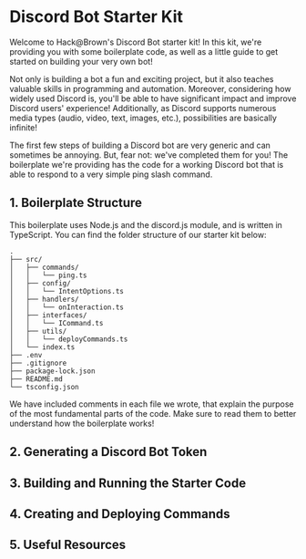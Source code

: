 # Discord Bot Starter Kit
Welcome to Hack@Brown's Discord Bot starter kit! In this kit, we're providing you with some boilerplate code, as well as a little guide to get started on building your very own bot!

Not only is building a bot a fun and exciting project, but it also teaches valuable skills in programming and automation. Moreover, considering how widely used Discord is, you'll be able to have significant impact and improve Discord users' experience! Additionally, as Discord supports numerous media types (audio, video, text, images, etc.), possibilities are basically infinite!

The first few steps of building a Discord bot are very generic and can sometimes be annoying. But, fear not: we've completed them for you! The boilerplate we're providing has the code for a working Discord bot that is able to respond to a very simple ping slash command.

## 1. Boilerplate Structure
This boilerplate uses Node.js and the discord.js module, and is written in TypeScript. You can find the folder structure of our starter kit below:

```
.
├── src/
│   ├── commands/
│   │   └── ping.ts
│   ├── config/
│   │   └── IntentOptions.ts
│   ├── handlers/
│   │   └── onInteraction.ts
│   ├── interfaces/
│   │   └── ICommand.ts
│   ├── utils/
│   │   └── deployCommands.ts
│   └── index.ts
├── .env
├── .gitignore
├── package-lock.json
├── README.md
└── tsconfig.json
```

We have included comments in each file we wrote, that explain the purpose of the most fundamental parts of the code. Make sure to read them to better understand how the boilerplate works!

## 2. Generating a Discord Bot Token

## 3. Building and Running the Starter Code

## 4. Creating and Deploying Commands

## 5. Useful Resources